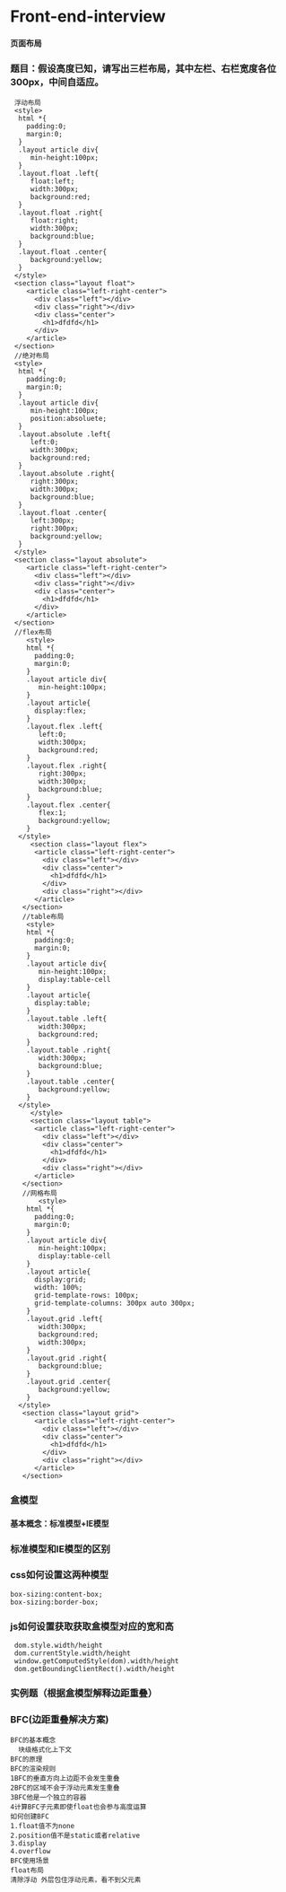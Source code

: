 # Front-end-interview
#### 页面布局
###  题目：假设高度已知，请写出三栏布局，其中左栏、右栏宽度各位300px，中间自适应。
     浮动布局
     <style>
      html *{
        padding:0;
        margin:0;
      }
      .layout article div{
         min-height:100px;
      }
      .layout.float .left{
         float:left;
         width:300px;
         background:red;
      }
      .layout.float .right{
         float:right;
         width:300px;
         background:blue;
      }
      .layout.float .center{ 
         background:yellow;
      }
     </style>
     <section class="layout float">
        <article class="left-right-center">
          <div class="left"></div>
          <div class="right"></div>
          <div class="center">
            <h1>dfdfd</h1>
          </div>
        </article>
     </section>
     //绝对布局
     <style>
      html *{
        padding:0;
        margin:0;
      }
      .layout article div{
         min-height:100px;
         position:absoluete;
      }
      .layout.absolute .left{
         left:0;
         width:300px;
         background:red;
      }
      .layout.absolute .right{
         right:300px;
         width:300px;
         background:blue;
      }
      .layout.float .center{ 
         left:300px;
         right:300px;
         background:yellow;
      }
     </style>
     <section class="layout absolute">
        <article class="left-right-center">
          <div class="left"></div>
          <div class="right"></div>
          <div class="center">
            <h1>dfdfd</h1>
          </div>
        </article>
     </section>
     //flex布局
        <style>
        html *{
          padding:0;
          margin:0;
        }
        .layout article div{
           min-height:100px;
        }
        .layout article{
          display:flex;
        }
        .layout.flex .left{
           left:0;
           width:300px;
           background:red;
        }
        .layout.flex .right{
           right:300px;
           width:300px;
           background:blue;
        }
        .layout.flex .center{ 
           flex:1;
           background:yellow;
        }
      </style>
         <section class="layout flex">
          <article class="left-right-center">
            <div class="left"></div>
            <div class="center">
              <h1>dfdfd</h1>
            </div>
            <div class="right"></div>
          </article>
       </section>
       //table布局
        <style>
        html *{
          padding:0;
          margin:0;
        }
        .layout article div{
           min-height:100px;
           display:table-cell
        }
        .layout article{
          display:table;
        }
        .layout.table .left{
           width:300px;
           background:red;
        }
        .layout.table .right{
           width:300px;
           background:blue;
        }
        .layout.table .center{
           background:yellow;
        }
      </style>
         </style>
         <section class="layout table">
          <article class="left-right-center">
            <div class="left"></div>
            <div class="center">
              <h1>dfdfd</h1>
            </div>
            <div class="right"></div>
          </article>
       </section>
       //网格布局
           <style>
        html *{
          padding:0;
          margin:0;
        }
        .layout article div{
           min-height:100px;
           display:table-cell
        }
        .layout article{
          display:grid;
          width: 100%;
          grid-template-rows: 100px;
          grid-template-columns: 300px auto 300px;
        }
        .layout.grid .left{
           width:300px;
           background:red;
           width:300px;
        }
        .layout.grid .right{
           background:blue;
        }
        .layout.grid .center{
           background:yellow;
        }
      </style>
       <section class="layout grid">
          <article class="left-right-center">
            <div class="left"></div>
            <div class="center">
              <h1>dfdfd</h1>
            </div>
            <div class="right"></div>
          </article>
       </section>
### 盒模型
#### 基本概念：标准模型+IE模型
### 标准模型和IE模型的区别
### css如何设置这两种模型 
    box-sizing:content-box;
    box-sizing:border-box;
### js如何设置获取获取盒模型对应的宽和高
     dom.style.width/height
     dom.currentStyle.width/height
     window.getComputedStyle(dom).width/height 
     dom.getBoundingClientRect().width/height 
### 实例题（根据盒模型解释边距重叠）
      
### BFC(边距重叠解决方案)
    BFC的基本概念
      块级格式化上下文
    BFC的原理
    BFC的渲染规则
    1BFC的垂直方向上边距不会发生重叠
    2BFC的区域不会于浮动元素发生重叠
    3BFC他是一个独立的容器
    4计算BFC子元素即使float也会参与高度运算 
    如何创建BFC
    1.float值不为none
    2.position值不是static或者relative
    3.display
    4.overflow 
    BFC使用场景
    float布局
    清除浮动 外层包住浮动元素，看不到父元素
    
     
